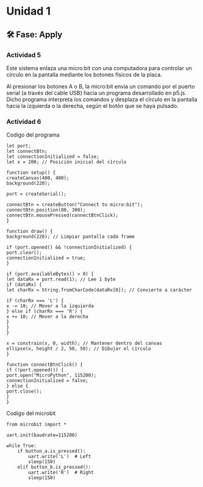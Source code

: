 # Unidad 1


## 🛠 Fase: Apply
### Actividad 5 
Este sistema enlaza una micro:bit con una computadora para controlar un círculo en la pantalla mediante los botones físicos de la placa.

Al presionar los botones A o B, la micro:bit envía un comando por el puerto serial (a través del cable USB) hacia un programa desarrollado en p5.js. Dicho programa interpreta los comandos y desplaza el círculo en la pantalla hacia la izquierda o la derecha, según el botón que se haya pulsado.

### Actividad 6
Codigo del programa 
```
let port;
let connectBtn;
let connectionInitialized = false;
let x = 200; // Posición inicial del círculo

function setup() {
createCanvas(400, 400);
background(220);

port = createSerial();

connectBtn = createButton("Connect to micro:bit");
connectBtn.position(80, 300);
connectBtn.mousePressed(connectBtnClick);
}

function draw() {
background(220); // Limpiar pantalla cada frame

if (port.opened() && !connectionInitialized) {
port.clear();
connectionInitialized = true;
}

if (port.availableBytes() > 0) {
let dataRx = port.read(1); // Lee 1 byte
if (dataRx) {
let charRx = String.fromCharCode(dataRx[0]); // Convierte a carácter

if (charRx === 'L') {
x -= 10; // Mover a la izquierda
} else if (charRx === 'R') {
x += 10; // Mover a la derecha
}
}
}

x = constrain(x, 0, width); // Mantener dentro del canvas
ellipse(x, height / 2, 50, 50); // Dibujar el círculo
}

function connectBtnClick() {
if (!port.opened()) {
port.open("MicroPython", 115200);
connectionInitialized = false;
} else {
port.close();
}
}
```
Codigo del microbit 
```
from microbit import *

uart.init(baudrate=115200)

while True:
    if button_a.is_pressed():
        uart.write('L')  # Left
        sleep(150)
    elif button_b.is_pressed():
        uart.write('R')  # Right
        sleep(150)
```

